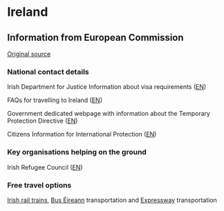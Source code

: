# Ireland

## Information from European Commission

[Original source ](https://ec.europa.eu/info/strategy/priorities-2019-2024/stronger-europe-world/eu-solidarity-ukraine/eu-assistance-ukraine/information-people-fleeing-war-ukraine)

### National contact details

Irish Department for Justice Information about visa requirements ([EN](https://www.irishimmigration.ie/the-minister-for-justice-helen-mcentee-td-has-announced-the-immediate-lifting-of-entry-visa-requirements-for-ukrainian-nationals/))

FAQs for travelling to Ireland ([EN](https://www.irishimmigration.ie/wp-content/uploads/2022/03/FAQ-Ukraine-Final.pdf))

Government dedicated webpage with information about the Temporary Protection Directive ([EN](https://www.gov.ie/en/campaigns/bc537-irelands-response-to-the-situation-in-ukraine/))

Citizens Information for International Protection ([EN](https://www.citizensinformation.ie/en/moving_country/asylum_seekers_and_refugees/the_asylum_process_in_ireland/applying_for_refugee_status_in_ireland.html))

### Key organisations helping on the ground

Irish Refugee Council ([EN](https://www.irishrefugeecouncil.ie/ukraine-information-note))

### Free travel options

[Irish rail trains](https://www.irishrail.ie/en-ie/news/rail-travel-for-arriving-ukrainian-refugees), [Bus Éireann](https://www.buseireann.ie/service_updates.php?id=5680&month=Mar) transportation and [Expressway](https://www.expressway.ie/) transportation